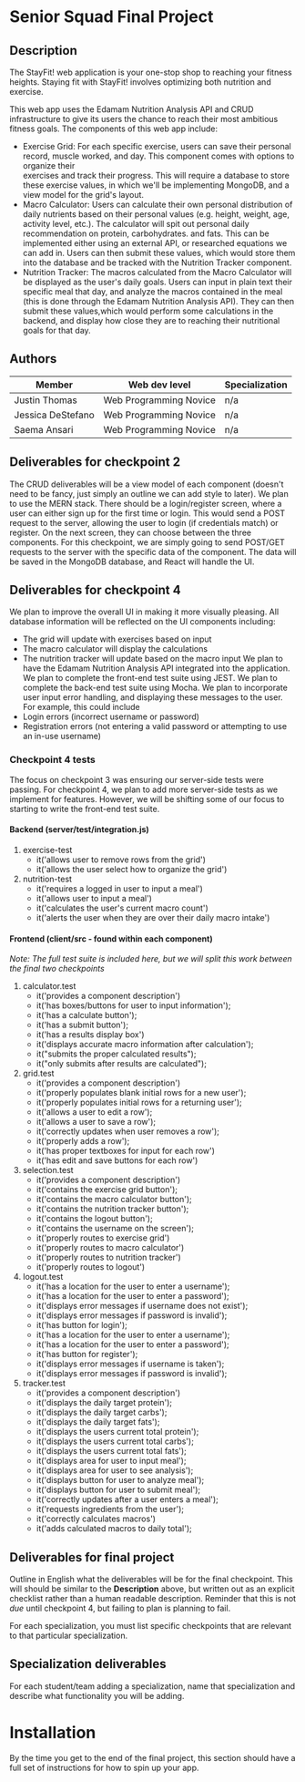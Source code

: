 # Senior Squad Final Project

## Description
The StayFit! web application is your one-stop shop to reaching your fitness heights.
Staying fit with StayFit! involves optimizing both nutrition and exercise.

This web app uses the Edamam Nutrition Analysis API and CRUD infrastructure to give its users the chance to reach their most ambitious fitness goals.
The components of this web app include:
- Exercise Grid:        For each specific exercise, users can save their personal record, muscle worked, and day. This component comes with options to organize their   
                        exercises and track their progress. This will require a database to store these exercise values, in which we'll be implementing MongoDB, and a view model for the grid's layout.
- Macro Calculator:     Users can calculate their own personal distribution of daily nutrients based on their personal values (e.g. height, weight, age, activity level,
                        etc.). The calculator will spit out personal daily recommendation on protein, carbohydrates. and fats. This can be implemented either using an external API, or researched equations we can add in. Users can then submit these values, which would store them into the database and be tracked with the Nutrition Tracker component.
- Nutrition Tracker:    The macros calculated from the Macro Calculator will be displayed as the user's daily goals. Users can input in plain text their specific meal 
                        that day, and analyze the macros contained in the meal (this is done through the Edamam Nutrition Analysis API). They can then submit these values,which would perform some calculations in the backend, and display how close they are to reaching their nutritional goals for that day. 

## Authors

| Member | Web dev level | Specialization |
| --- | --- | --- |
| Justin Thomas | Web Programming Novice | n/a |
| Jessica DeStefano | Web Programming Novice | n/a |
| Saema Ansari | Web Programming Novice | n/a |

## Deliverables for checkpoint 2

The CRUD deliverables will be a view model of each component (doesn't need to be fancy, just simply an outline we can add style to later).
We plan to use the MERN stack.
There should be a login/register screen, where a user can either sign up for the first time or login. This would send a POST request to the
server, allowing the user to login (if credentials match) or register. 
On the next screen, they can choose between the three components.
For this checkpoint, we are simply going to send POST/GET requests to the server with the specific data of the component. The data will be saved in 
the MongoDB database, and React will handle the UI.

## Deliverables for checkpoint 4

We plan to improve the overall UI in making it more visually pleasing.
All database information will be reflected on the UI components including:
- The grid will update with exercises based on input
- The macro calculator will display the calculations
- The nutrition tracker will update based on the macro input
We plan to have the Edamam Nutrition Analysis API integrated into the application.
We plan to complete the front-end test suite using JEST.
We plan to complete the back-end test suite using Mocha.
We plan to incorporate user input error handling, and displaying these messages to the user. For example, this could include
- Login errors (incorrect username or password)
- Registration errors (not entering a valid password or attempting to use an in-use username)

### Checkpoint 4 tests
The focus on checkpoint 3 was ensuring our server-side tests were passing. For checkpoint 4, we plan to add more server-side tests as we implement for features. However, we will be shifting some of our focus to starting to write the front-end test suite.
#### Backend (server/test/integration.js)
1. exercise-test
    - it('allows user to remove rows from the grid')
    - it('allows the user select how to organize the grid')
2. nutrition-test
    - it('requires a logged in user to input a meal')
    - it('allows user to input a meal')
    - it('calculates the user's current macro count')
    - it('alerts the user when they are over their daily macro intake')
#### Frontend (client/src - found within each component)
*Note: The full test suite is included here, but we will split this work between the final two checkpoints*
1. calculator.test
    - it('provides a component description')
    - it('has boxes/buttons for user to input information');
    - it('has a calculate button');
    - it('has a submit button');
    - it('has a results display box')
    - it('displays accurate macro information after calculation');
    - it("submits the proper calculated results");
    - it("only submits after results are calculated");
2. grid.test
    - it('provides a component description')
    - it('properly populates blank initial rows for a new user');
    - it('properly populates initial rows for a returning user');
    - it('allows a user to edit a row');
    - it('allows a user to save a row');
    - it('correctly updates when user removes a row');
    - it('properly adds a row');
    - it('has proper textboxes for input for each row')
    - it('has edit and save buttons for each row')
3. selection.test
    - it('provides a component description')
    - it('contains the exercise grid button');
    - it('contains the macro calculator button');
    - it('contains the nutrition tracker button');
    - it('contains the logout button');
    - it('contains the username on the screen');
    - it('properly routes to exercise grid')
    - it('properly routes to macro calculator')
    - it('properly routes to nutrition tracker')
    - it('properly routes to logout')
4. logout.test
    - it('has a location for the user to enter a username');
    - it('has a location for the user to enter a password');
    - it('displays error messages if username does not exist');
    - it('displays error messages if password is invalid');
    - it('has button for login');
    - it('has a location for the user to enter a username');
    - it('has a location for the user to enter a password');
    - it('has button for register');
    - it('displays error messages if username is taken');
    - it('displays error messages if password is invalid');
5. tracker.test
    - it('provides a component description')
    - it('displays the daily target protein');
    - it('displays the daily target carbs');
    - it('displays the daily target fats');
    - it('displays the users current total protein');
    - it('displays the users current total carbs');
    - it('displays the users current total fats');
    - it('displays area for user to input meal');
    - it('displays area for user to see analysis');
    - it('displays button for user to analyze meal');
    - it('displays button for user to submit meal');
    - it('correctly updates after a user enters a meal');
    - it('requests ingredients from the user');
    - it('correctly calculates macros')
    - it('adds calculated macros to daily total');

## Deliverables for final project

Outline in English what the deliverables will be for the final checkpoint. This will should be
similar to the **Description** above, but written out as an explicit checklist rather than a human
readable description. Reminder that this is not *due* until checkpoint 4, but failing to plan is
planning to fail.

For each specialization, you must list specific checkpoints that are relevant to that particular specialization.

## Specialization deliverables

For each student/team adding a specialization, name that specialization and describe what
functionality you will be adding.

# Installation

By the time you get to the end of the final project, this section should have a full set of
instructions for how to spin up your app.
